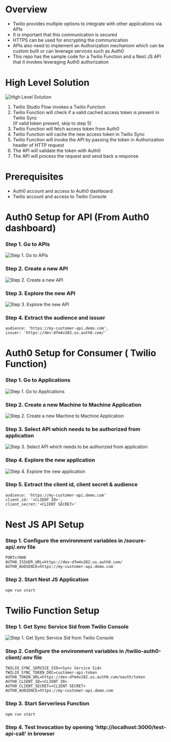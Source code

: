 # Overview

* Twilio provides multiple options to integrate with other applications via APIs
* It is important that this communication is secured
* HTTPS can be used for encrypting the communication  
* APIs also need to implement an Authorization mechanism which can be custom built or can leverage services such as Auth0  
* This repo has the sample code for a Twilio Function and a Nest JS API that it invokes leveraging Auth0 authorization

# High Level Solution
![High Level Solution](readme_images/0.png)

1. Twilio Studio Flow invokes a Twilio Function
2. Twilio Function will check if a valid cached access token is present in Twilio Sync  
(If valid token present, skip to step 5)
3. Twilio Function will fetch access token from Auth0
4. Twilio Function will cache the new access token in Twilio Sync
5. Twilio Function will invoke the API by passing the token in Authorization header of HTTP request
6. The API will validate the token with Auth0
7. The API will process the request and send back a response

# Prerequisites

* Auth0 account and access to Auth0 dashboard
* Twilio account and access to Twilio Console

# Auth0 Setup for API (From Auth0 dashboard)

### Step 1. Go to APIs

![Step 1. Go to APIs](readme_images/1.png)

### Step 2. Create a new API

![Step 2. Create a new API](readme_images/2.png)

### Step 3. Explore the new API

![Step 3. Explore the new API](readme_images/3.png)

### Step 4. Extract the audience and issuer

```
audience: 'https://my-customer-api.demo.com',  
issuer: 'https://dev-dfm4v282.us.auth0.com/'
```


# Auth0 Setup for Consumer ( Twilio Function)

### Step 1. Go to Applications

![Step 1. Go to Applications](readme_images/4.png)

### Step 2. Create a new Machine to Machine Application

![Step 2. Create a new Machine to Machine Application](readme_images/5.png)

### Step 3. Select API which needs to be authorized from application

![Step 3. Select API which needs to be authorized from application](readme_images/6.png)


### Step 4. Explore the new application

![Step 4. Explore the new application](readme_images/7.png)

### Step 5. Extract the client id, client secret & audience

```
audience: 'https://my-customer-api.demo.com'  
client_id: '<CLIENT ID>',
client_secret:'<CLIENT SECRET>'
```


# Nest JS API Setup

### Step 1. Configure the environment variables in /secure-api/.env file

```
PORT=7000
AUTH0_ISSUER_URL=https://dev-dfm4v282.us.auth0.com/
AUTH0_AUDIENCE=https://my-customer-api.demo.com
```  

### Step 2. Start Nest JS Application
  
 ```
 npm run start
 ``` 


# Twilio Function Setup

### Step 1. Get Sync Service Sid from Twilio Console

![Step 1. Get Sync Service Sid from Twilio Console](readme_images/8.png)


### Step 2. Configure the environment variables in /twilio-auth0-client/.env file

```
TWILIO_SYNC_SERVICE_SID=<Sync Service Sid>
TWILIO_SYNC_TOKEN_DOC=customer-api-token
AUTH0_TOKEN_URL=https://dev-dfm4v282.us.auth0.com/oauth/token
AUTH0_CLIENT_ID=<CLIENT ID>
AUTH0_CLIENT_SECRET=<CLIENT SECRET>
AUTH0_AUDIENCE=https://my-customer-api.demo.com
```  

### Step 3. Start Serverless Function
  
 ```
 npm run start
 ``` 


### Step 4. Test Invocation by opening 'http://localhost:3000/test-api-call' in browser

